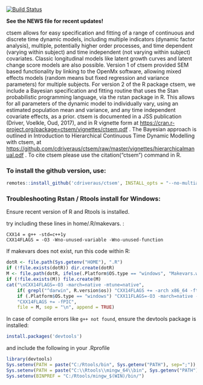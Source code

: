 
<!-- README.md is generated from README.Rmd. Please edit that file -->

[![Build
Status](https://travis-ci.org/cdriveraus/ctsem.svg?branch=master)](https://travis-ci.org/cdriveraus/ctsem)

**See the NEWS file for recent updates\!**

ctsem allows for easy specification and fitting of a range of continuous
and discrete time dynamic models, including multiple indicators (dynamic
factor analysis), multiple, potentially higher order processes, and time
dependent (varying within subject) and time independent (not varying
within subject) covariates. Classic longitudinal models like latent
growth curves and latent change score models are also possible. Version
1 of ctsem provided SEM based functionality by linking to the OpenMx
software, allowing mixed effects models (random means but fixed
regression and variance parameters) for multiple subjects. For version 2
of the R package ctsem, we include a Bayesian specification and fitting
routine that uses the Stan probabilistic programming language, via the
rstan package in R. This allows for all parameters of the dynamic model
to individually vary, using an estimated population mean and variance,
and any time independent covariate effects, as a prior. ctsem is
documented in a JSS publication (Driver, Voelkle, Oud, 2017), and in R
vignette form at
<https://cran.r-project.org/package=ctsem/vignettes/ctsem.pdf> . The
Bayesian approach is outlined in Introduction to Hierarchical Continuous
Time Dynamic Modelling with ctsem, at
<https://github.com/cdriveraus/ctsem/raw/master/vignettes/hierarchicalmanual.pdf>
. To cite ctsem please use the citation(“ctsem”) command in
R.

### To install the github version, use:

``` r
remotes::install_github('cdriveraus/ctsem', INSTALL_opts = "--no-multiarch", dependencies = c("Depends", "Imports"))
```

### Troubleshooting Rstan / Rtools install for Windows:

Ensure recent version of R and Rtools is installed.

try including these lines in home/.R/makevars. :

    CXX14 = g++ -std=c++1y
    CXX14FLAGS = -O3 -Wno-unused-variable -Wno-unused-function

If makevars does not exist, run this code within R:

``` r
dotR <- file.path(Sys.getenv("HOME"), ".R")
if (!file.exists(dotR)) dir.create(dotR)
M <- file.path(dotR, ifelse(.Platform$OS.type == "windows", "Makevars.win", "Makevars"))
if (!file.exists(M)) file.create(M)
cat("\nCXX14FLAGS=-O3 -march=native -mtune=native",
    if( grepl("^darwin", R.version$os)) "CXX14FLAGS += -arch x86_64 -ftemplate-depth-256" else
    if (.Platform$OS.type == "windows") "CXX11FLAGS=-O3 -march=native -mtune=native" else
    "CXX14FLAGS += -fPIC",
    file = M, sep = "\n", append = TRUE)
```

In case of compile errors like `g++ not found`, ensure the devtools
package is installed:

``` r
install.packages('devtools')
```

and include the following in your .Rprofile

``` r
library(devtools)
Sys.setenv(PATH = paste("C:/Rtools/bin", Sys.getenv("PATH"), sep=";"))
Sys.setenv(PATH = paste("C:\\Rtools\\mingw_64\\bin", Sys.getenv("PATH"), sep=";"))
Sys.setenv(BINPREF = "C:/Rtools/mingw_$(WIN)/bin/")
```
